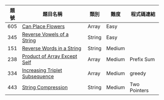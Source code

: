 | 題號 | 題目名稱                             | 類別   | 難度  | 程式碼連結                                     |
|------|--------------------------------------|--------|--------|------------------------------------------------|
| 605 | [Can Place Flowers](https://leetcode.com/problems/can-place-flowers) | Array | Easy |  | [Code](./array/0605_can_place_flowers.py) |
| 345 | [Reverse Vowels of a String](https://leetcode.com/problems/reverse-vowels-of-a-string) | String | Easy |  | [Code](./string/0345_reverse_vowels_of_a_string.py) |
| 151 | [Reverse Words in a String](https://leetcode.com/problems/reverse-words-in-a-string) | String | Medium |  | [Code](./string/0151_reverse_words_in_a_string.py) |
| 238 | [Product of Array Except Self](https://leetcode.com/problems/product-of-array-except-self) | Array | Medium | Prefix Sum | [Code](./array/0238_product_of_array_except_self.py) |
| 334 | [Increasing Triplet Subsequence](https://leetcode.com/problems/increasing-triplet-subsequence) | Array | Medium | greedy | [Code](./array/0334_increasing_triplet_subsequence.py) |
| 443 | [String Compression](https://leetcode.com/problems/string-compression) | String | Medium | Two Pointers | [Code](./string/0443_string_compression.py) |
